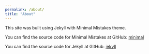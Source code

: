 ```yaml
---
permalink: /about/
title: "About"
---
```


This site was built using Jekyll with Minimal Mistakes theme. 

You can find the source code for Minimal Mistakes at GitHub:
[minimal](https://github.com/mmistakes/minimal-mistakes)

You can find the source code for Jekyll at GitHub:
[jekyll](https://github.com/jekyll/jekyll)


[jekyll-organization]: https://github.com/jekyll
